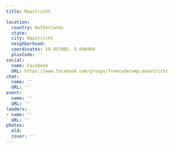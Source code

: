 ```yaml
---
title: Maastricht

location:
  country: Netherlands
  state: 
  city: Maastricht
  neighborhood: 
  coordinates: 50.857985, 5.696988
  plusCode: ''
social:
  name: Facebook
  URL: https://www.facebook.com/groups/freecodecamp.maastricht
chat:
  name: ''
  URL: ''
event:
  name: ''
  URL: ''
leaders:
- name: ''
  URL: ''
photos:
  old: 
  cover: ''
---
```

